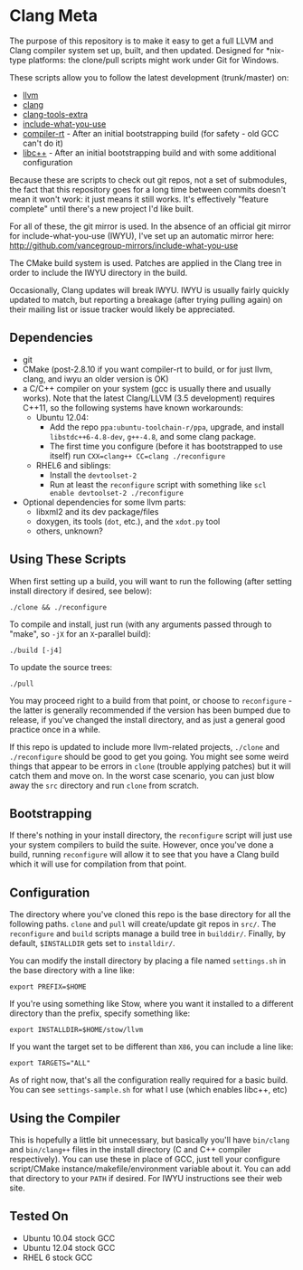 Clang Meta
==========

The purpose of this repository is to make it easy to get a full LLVM and Clang compiler system set up, built, and then updated. Designed for *nix-type platforms: the clone/pull scripts might work under Git for Windows.

These scripts allow you to follow the latest development (trunk/master) on:

- [llvm][]
- [clang][]
- [clang-tools-extra][]
- [include-what-you-use][]
- [compiler-rt][] - After an initial bootstrapping build (for safety - old GCC can't do it)
- [libc++][] - After an initial bootstrapping build and with some additional configuration

Because these are scripts to check out git repos, not a set of submodules, the fact that this repository goes for a long time between commits doesn't mean it won't work: it just means it still works.  It's effectively "feature complete" until there's a new project I'd like built.

For all of these, the git mirror is used.  In the absence of an official git mirror for include-what-you-use (IWYU), I've set up an automatic mirror here: <http://github.com/vancegroup-mirrors/include-what-you-use>

The CMake build system is used. Patches are applied in the Clang tree in order to include the IWYU directory in the build.

Occasionally, Clang updates will break IWYU. IWYU is usually fairly quickly updated to match, but reporting a breakage (after trying pulling again) on their mailing list or issue tracker would likely be appreciated.


[llvm]:http://llvm.org
[clang]:http://clang.llvm.org
[clang-tools-extra]:http://clang.llvm.org/docs/ClangTools.html
[include-what-you-use]:https://code.google.com/p/include-what-you-use/
[compiler-rt]:http://compiler-rt.llvm.org/
[libc++]:http://libcxx.llvm.org/

Dependencies
------------

- git
- CMake (post-2.8.10 if you want compiler-rt to build, or for just llvm, clang, and iwyu an older version is OK)
- a C/C++ compiler on your system (gcc is usually there and usually works). Note that the latest Clang/LLVM (3.5 development) requires C++11, so the following systems have known workarounds:
   - Ubuntu 12.04:
      - Add the repo `ppa:ubuntu-toolchain-r/ppa`, upgrade, and install `libstdc++6-4.8-dev`, `g++-4.8`, and some clang package.
      - The first time you configure (before it has bootstrapped to use itself) run `CXX=clang++ CC=clang ./reconfigure`
   - RHEL6 and siblings:
      - Install the `devtoolset-2`
      - Run at least the `reconfigure` script with something like `scl enable devtoolset-2 ./reconfigure`
- Optional dependencies for some llvm parts:
   - libxml2 and its dev package/files
   - doxygen, its tools (`dot`, etc.), and the `xdot.py` tool
   - others, unknown?


Using These Scripts
-------------------
When first setting up a build, you will want to run the following (after setting install directory if desired, see below):

    ./clone && ./reconfigure


To compile and install, just run (with any arguments passed through to "make", so `-jX` for an `X`-parallel build):

    ./build [-j4]

To update the source trees:

    ./pull

You may proceed right to a build from that point, or choose to `reconfigure` - the latter is generally recommended if the version has been bumped due to release, if you've changed the install directory, and as just a general good practice once in a while.

If this repo is updated to include more llvm-related projects, `./clone` and `./reconfigure` should be good to get you going. You might see some weird things that appear to be errors in `clone` (trouble applying patches) but it will catch them and move on. In the worst case scenario, you can just blow away the `src` directory and run `clone` from scratch.

Bootstrapping
-------------
If there's nothing in your install directory, the `reconfigure` script will just use your system compilers to build the suite.  However, once you've done a build, running `reconfigure` will allow it to see that you have a Clang build which it will use for compilation from that point.

Configuration
-------------
The directory where you've cloned this repo is the base directory for all the following paths.  `clone` and `pull` will create/update git repos in `src/`.  The `reconfigure` and `build` scripts manage a build tree in `builddir/`. Finally, by default, `$INSTALLDIR` gets set to `installdir/`.

You can modify the install directory by placing a file named `settings.sh` in the base directory with a line like:

    export PREFIX=$HOME

If you're using something like Stow, where you want it installed to a different directory than the prefix, specify something like:

    export INSTALLDIR=$HOME/stow/llvm

If you want the target set to be different than `X86`, you can include a line like:

    export TARGETS="ALL"

As of right now, that's all the configuration really required for a basic build. You can see `settings-sample.sh` for what I use (which enables libc++, etc)

Using the Compiler
------------------
This is hopefully a little bit unnecessary, but basically you'll have `bin/clang` and `bin/clang++` files in the install directory (C and C++ compiler respectively). You can use these in place of GCC, just tell your configure script/CMake instance/makefile/environment variable about it.  You can add that directory to your `PATH` if desired. For IWYU instructions see their web site.

Tested On
---------

- Ubuntu 10.04 stock GCC
- Ubuntu 12.04 stock GCC
- RHEL 6 stock GCC
